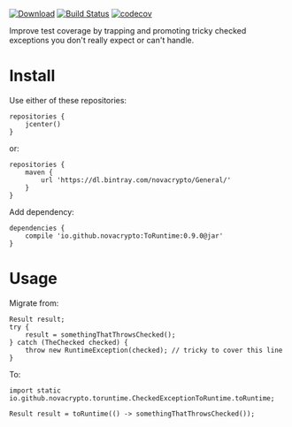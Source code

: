 [![Download](https://api.bintray.com/packages/novacrypto/General/ToRuntime/images/download.svg)](https://bintray.com/novacrypto/General/ToRuntime/_latestVersion) [![Build Status](https://travis-ci.org/NovaCrypto/ToRuntime.svg?branch=master)](https://travis-ci.org/NovaCrypto/ToRuntime) [![codecov](https://codecov.io/gh/NovaCrypto/ToRuntime/branch/master/graph/badge.svg)](https://codecov.io/gh/NovaCrypto/ToRuntime)

Improve test coverage by trapping and promoting tricky checked exceptions you don't really expect or can't handle.

# Install

Use either of these repositories:

```
repositories {
    jcenter()
}
```

or:

```
repositories {
    maven {
        url 'https://dl.bintray.com/novacrypto/General/'
    }
}
```

Add dependency:

```
dependencies {
    compile 'io.github.novacrypto:ToRuntime:0.9.0@jar'
}

```

# Usage

Migrate from:

```
Result result;
try {
    result = somethingThatThrowsChecked();
} catch (TheChecked checked) {
    throw new RuntimeException(checked); // tricky to cover this line
}
```

To:

```
import static io.github.novacrypto.toruntime.CheckedExceptionToRuntime.toRuntime;
```

```
Result result = toRuntime(() -> somethingThatThrowsChecked());
```
